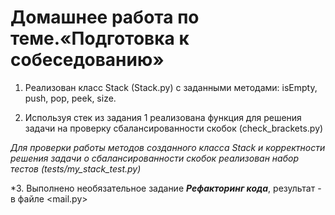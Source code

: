 # Домашнее работа по теме.«Подготовка к собеседованию»


1. Реализован класс Stack  (Stack.py) с заданными методами:
isEmpty, push, pop, peek, size.

2. Используя стек из задания 1 реализована функция для решения задачи 
на проверку сбалансированности скобок (check_brackets.py)

_Для проверки работы методов созданного класса Stack 
и корректности решения задачи о сбалансированности скобок
реализован набор тестов (tests/my_stack_test.py)_

*3. Выполнено необязательное задание ___Рефакторинг кода___, результат - в файле <mail.py>

